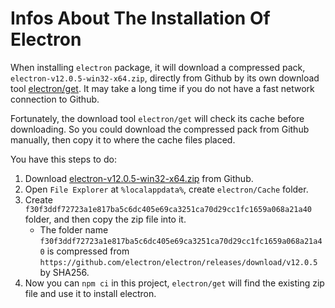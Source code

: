 # Infos About The Installation Of Electron

When installing `electron` package, it will download a compressed pack, `electron-v12.0.5-win32-x64.zip`, directly from Github by its own download tool [electron/get](https://github.com/electron/get). It may take a long time if you do not have a fast network connection to Github.

Fortunately, the download tool `electron/get` will check its cache before downloading. So you could download the compressed pack from Github manually, then copy it to where the cache files placed.

You have this steps to do:
1. Download [electron-v12.0.5-win32-x64.zip](https://github.com/electron/electron/releases/download/v12.0.5/electron-v12.0.5-win32-x64.zip) from Github.
2. Open `File Explorer` at `%localappdata%`, create `electron/Cache` folder.
3. Create `f30f3ddf72723a1e817ba5c6dc405e69ca3251ca70d29cc1fc1659a068a21a40` folder, and then copy the zip file into it.
    - The folder name `f30f3ddf72723a1e817ba5c6dc405e69ca3251ca70d29cc1fc1659a068a21a40` is compressed from `https://github.com/electron/electron/releases/download/v12.0.5` by SHA256.
4. Now you can `npm ci` in this project, `electron/get` will find the existing zip file and use it to install electron.
